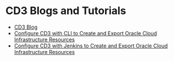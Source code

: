# CD3 Blogs and Tutorials 

* [CD3 Blog](https://blogs.oracle.com/cloud-infrastructure/post/cd3automationtoolkit)
* [Configure CD3 with CLI to Create and Export Oracle Cloud Infrastructure Resources](https://docs.oracle.com/en/learn/oci-cd3-greenfield/index.html)
* [Configure CD3 with Jenkins to Create and Export Oracle Cloud Infrastructure Resources](https://docs.oracle.com/en/learn/create-or-export-resources-using-jenkins)

